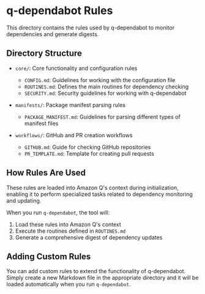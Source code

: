 # q-dependabot Rules

This directory contains the rules used by q-dependabot to monitor dependencies and generate digests.

## Directory Structure

- `core/`: Core functionality and configuration rules
  - `CONFIG.md`: Guidelines for working with the configuration file
  - `ROUTINES.md`: Defines the main routines for dependency checking
  - `SECURITY.md`: Security guidelines for working with q-dependabot

- `manifests/`: Package manifest parsing rules
  - `PACKAGE_MANIFEST.md`: Guidelines for parsing different types of manifest files

- `workflows/`: GitHub and PR creation workflows
  - `GITHUB.md`: Guide for checking GitHub repositories
  - `PR_TEMPLATE.md`: Template for creating pull requests

## How Rules Are Used

These rules are loaded into Amazon Q's context during initialization, enabling it to perform specialized tasks related to dependency monitoring and updating.

When you run `q-dependabot`, the tool will:

1. Load these rules into Amazon Q's context
2. Execute the routines defined in `ROUTINES.md`
3. Generate a comprehensive digest of dependency updates

## Adding Custom Rules

You can add custom rules to extend the functionality of q-dependabot. Simply create a new Markdown file in the appropriate directory and it will be loaded automatically when you run `q-dependabot`.
